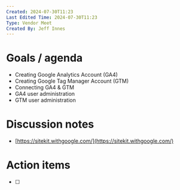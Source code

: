 ```yaml
---
Created: 2024-07-30T11:23
Last Edited Time: 2024-07-30T11:23
Type: Vendor Meet
Created By: Jeff Innes
---
```

# Goals / agenda

- Creating Google Analytics Account (GA4)
- Creating Google Tag Manager Account (GTM)
- Connecting GA4 & GTM
- GA4 user administration
- GTM user administration

# Discussion notes

- [https://sitekit.withgoogle.com/](https://sitekit.withgoogle.com/)

# Action items

- [ ]